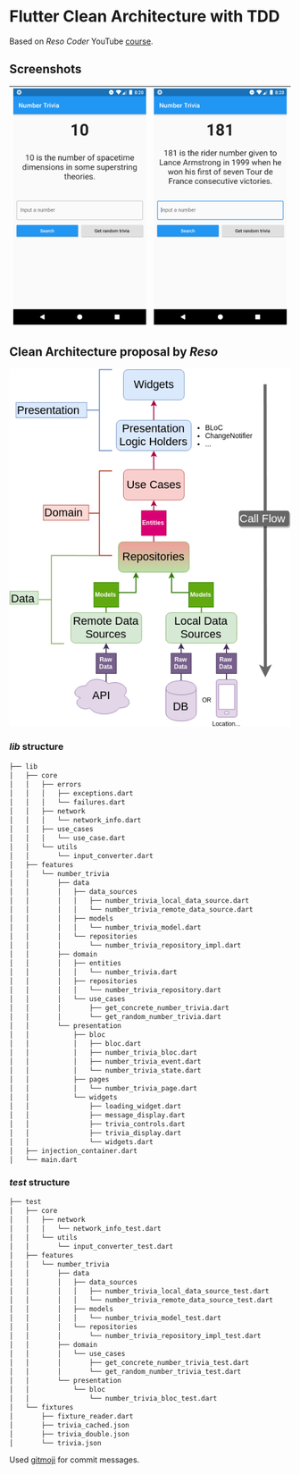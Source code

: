 # Flutter Clean Architecture with TDD

Based on _Reso Coder_ YouTube [course](<[https://link](https://www.youtube.com/playlist?list=PLB6lc7nQ1n4iYGE_khpXRdJkJEp9WOech)>).

## Screenshots

| ![screenshot-01](./screenshots/screenshot-01.png) | ![screenshot-02](./screenshots/screenshot-02.png) |
| ------------------------------------------------- | ------------------------------------------------- |


## Clean Architecture proposal by _Reso_

![architecture-proposal](./architecture-proposal.png)

### _lib_ structure

```
├── lib
│   ├── core
│   │   ├── errors
│   │   │   ├── exceptions.dart
│   │   │   └── failures.dart
│   │   ├── network
│   │   │   └── network_info.dart
│   │   ├── use_cases
│   │   │   └── use_case.dart
│   │   └── utils
│   │       └── input_converter.dart
│   ├── features
│   │   └── number_trivia
│   │       ├── data
│   │       │   ├── data_sources
│   │       │   │   ├── number_trivia_local_data_source.dart
│   │       │   │   └── number_trivia_remote_data_source.dart
│   │       │   ├── models
│   │       │   │   └── number_trivia_model.dart
│   │       │   └── repositories
│   │       │       └── number_trivia_repository_impl.dart
│   │       ├── domain
│   │       │   ├── entities
│   │       │   │   └── number_trivia.dart
│   │       │   ├── repositories
│   │       │   │   └── number_trivia_repository.dart
│   │       │   └── use_cases
│   │       │       ├── get_concrete_number_trivia.dart
│   │       │       └── get_random_number_trivia.dart
│   │       └── presentation
│   │           ├── bloc
│   │           │   ├── bloc.dart
│   │           │   ├── number_trivia_bloc.dart
│   │           │   ├── number_trivia_event.dart
│   │           │   └── number_trivia_state.dart
│   │           ├── pages
│   │           │   └── number_trivia_page.dart
│   │           └── widgets
│   │               ├── loading_widget.dart
│   │               ├── message_display.dart
│   │               ├── trivia_controls.dart
│   │               ├── trivia_display.dart
│   │               └── widgets.dart
│   ├── injection_container.dart
│   └── main.dart
```

### _test_ structure

```
├── test
│   ├── core
│   │   ├── network
│   │   │   └── network_info_test.dart
│   │   └── utils
│   │       └── input_converter_test.dart
│   ├── features
│   │   └── number_trivia
│   │       ├── data
│   │       │   ├── data_sources
│   │       │   │   ├── number_trivia_local_data_source_test.dart
│   │       │   │   └── number_trivia_remote_data_source_test.dart
│   │       │   ├── models
│   │       │   │   └── number_trivia_model_test.dart
│   │       │   └── repositories
│   │       │       └── number_trivia_repository_impl_test.dart
│   │       ├── domain
│   │       │   └── use_cases
│   │       │       ├── get_concrete_number_trivia_test.dart
│   │       │       └── get_random_number_trivia_test.dart
│   │       └── presentation
│   │           └── bloc
│   │               └── number_trivia_bloc_test.dart
│   └── fixtures
│       ├── fixture_reader.dart
│       ├── trivia_cached.json
│       ├── trivia_double.json
│       └── trivia.json
```

Used [gitmoji](<[https://link](https://gitmoji.carloscuesta.me/)>) for commit messages.
